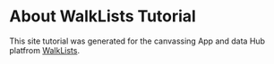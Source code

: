 # About WalkLists Tutorial

This site tutorial was generated for the canvassing App and data Hub platfrom <a href="https://WalkLists.com" target=_self >WalkLists</a>.
 
